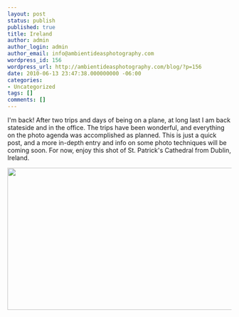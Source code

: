 ```yaml
---
layout: post
status: publish
published: true
title: Ireland
author: admin
author_login: admin
author_email: info@ambientideasphotography.com
wordpress_id: 156
wordpress_url: http://ambientideasphotography.com/blog/?p=156
date: 2010-06-13 23:47:38.000000000 -06:00
categories:
- Uncategorized
tags: []
comments: []
---
```

I'm back! After two trips and days of being on a plane, at long last I am back stateside and in the office. The trips have been wonderful, and everything on the photo agenda was accomplished as planned. This is just a quick post, and a more in-depth entry and info on some photo techniques will be coming soon. For now, enjoy this shot of St. Patrick's Cathedral from Dublin, Ireland.
<p style="text-align: center;"><img class="aligncenter size-full wp-image-157" title="St Patrick's Cathedral" src="http://ambientideasphotography.com/blog/wp-content/uploads/2010/06/StPatricks-small.jpg" alt="" width="512" height="320" /></p>
